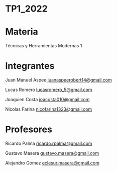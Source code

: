 # TP1_2022

# Materia
Técnicas y Herramientas Modernas 1

# Integrantes
Juan Manuel Aspee juanaspeerobert14@gmail.com

Lucas Romero lucasromero_5@gmail.com

Joaquien Costa joacosta010@gmail.com

Nicolas Farina nicofarina1323@gmail.com

# Profesores
Ricardo Palma
ricardo.rpalma@gmail.com

Gustavo Masera
gustavo.masera@gmail.com

Alejandro Gomez
eclesur.masera@gmail.com
